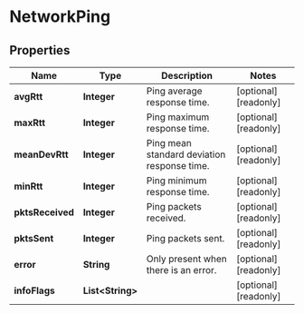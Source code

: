 

# NetworkPing


## Properties

| Name | Type | Description | Notes |
|------------ | ------------- | ------------- | -------------|
|**avgRtt** | **Integer** | Ping average response time. |  [optional] [readonly] |
|**maxRtt** | **Integer** | Ping maximum response time. |  [optional] [readonly] |
|**meanDevRtt** | **Integer** | Ping mean standard deviation response time. |  [optional] [readonly] |
|**minRtt** | **Integer** | Ping minimum response time. |  [optional] [readonly] |
|**pktsReceived** | **Integer** | Ping packets received. |  [optional] [readonly] |
|**pktsSent** | **Integer** | Ping packets sent. |  [optional] [readonly] |
|**error** | **String** | Only present when there is an error. |  [optional] [readonly] |
|**infoFlags** | **List&lt;String&gt;** |  |  [optional] [readonly] |



